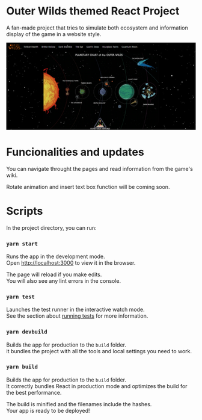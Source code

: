 # Outer Wilds themed React Project 

A fan-made project that tries to simulate both ecosystem and information display of the game in a website style.

![](src/images/outer-wilds-capa.png)

# Funcionalities and updates

You can navigate throught the pages and read information from the game's wiki.

Rotate animation and insert text box function will be coming soon.



# Scripts

In the project directory, you can run:

### `yarn start`

Runs the app in the development mode.\
Open [http://localhost:3000](http://localhost:3000) to view it in the browser.

The page will reload if you make edits.\
You will also see any lint errors in the console.

### `yarn test`

Launches the test runner in the interactive watch mode.\
See the section about [running tests](https://facebook.github.io/create-react-app/docs/running-tests) for more information.

### `yarn devbuild`

Builds the app for production to the `build` folder.\
it bundles the project with all the tools and local settings you need to work.


### `yarn build`

Builds the app for production to the `build` folder.\
It correctly bundles React in production mode and optimizes the build for the best performance.

The build is minified and the filenames include the hashes.\
Your app is ready to be deployed!

